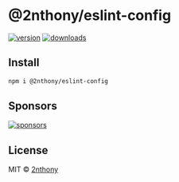# @2nthony/eslint-config

[![version](https://img.shields.io/npm/v/@2nthony/eslint-config?label=&color=29BC9B)](https://npm.im/@2nthony/eslint-config) [![downloads](https://img.shields.io/npm/dm/@2nthony/eslint-config?label=&color=29BC9B)](https://npm.im/@2nthony/eslint-config)

## Install

```bash
npm i @2nthony/eslint-config
```

## Sponsors

[![sponsors](https://cdn.jsdelivr.net/gh/2nthony/sponsors-image/sponsors.svg)](https://github.com/sponsors/2nthony)

## License

MIT &copy; [2nthony](https://github.com/sponsors/2nthony)
